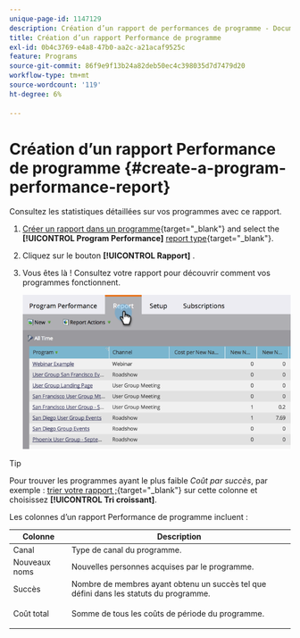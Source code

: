```yaml
---
unique-page-id: 1147129
description: Création d’un rapport de performances de programme - Documents Marketo - Documentation du produit
title: Création d’un rapport Performance de programme
exl-id: 0b4c3769-e4a8-47b0-aa2c-a21acaf9525c
feature: Programs
source-git-commit: 86f9e9f13b24a82deb50ec4c398035d7d7479d20
workflow-type: tm+mt
source-wordcount: '119'
ht-degree: 6%

---
```


# Création d’un rapport Performance de programme {#create-a-program-performance-report}

Consultez les statistiques détaillées sur vos programmes avec ce rapport.

1. [Créer un rapport dans un programme](/help/marketo/product-docs/reporting/basic-reporting/creating-reports/create-a-report-in-a-program.md){target="_blank"} and select the **[!UICONTROL Program Performance]** [report type](/help/marketo/product-docs/reporting/basic-reporting/report-types/report-type-overview.md){target="_blank"}.
1. Cliquez sur le bouton **[!UICONTROL Rapport]** .
1. Vous êtes là ! Consultez votre rapport pour découvrir comment vos programmes fonctionnent.

   ![](assets/image2014-9-18-17-3a23-3a2.png)

>[!TIP]
>
>Pour trouver les programmes ayant le plus faible *Coût par succès*, par exemple : [trier votre rapport ;](/help/marketo/product-docs/reporting/basic-reporting/editing-reports/sort-report-on-columns.md){target="_blank"} sur cette colonne et choisissez **[!UICONTROL Tri croissant]**.

Les colonnes d’un rapport Performance de programme incluent :

<table> 
 <thead> 
  <tr> 
   <th>Colonne</th> 
   <th>Description</th> 
  </tr> 
 </thead> 
 <tbody> 
  <tr> 
   <td>Canal</td> 
   <td>Type de canal du programme.</td> 
  </tr> 
  <tr> 
   <td>Nouveaux noms</td> 
   <td>Nouvelles personnes acquises par le programme.</td> 
  </tr> 
  <tr> 
   <td>Succès</td> 
   <td>Nombre de membres ayant obtenu un succès tel que défini dans les statuts du programme. </td> 
  </tr> 
  <tr> 
   <td>Coût total</td> 
   <td><p>Somme de tous les coûts de période du programme.</p></td> 
  </tr> 
 </tbody> 
</table>
